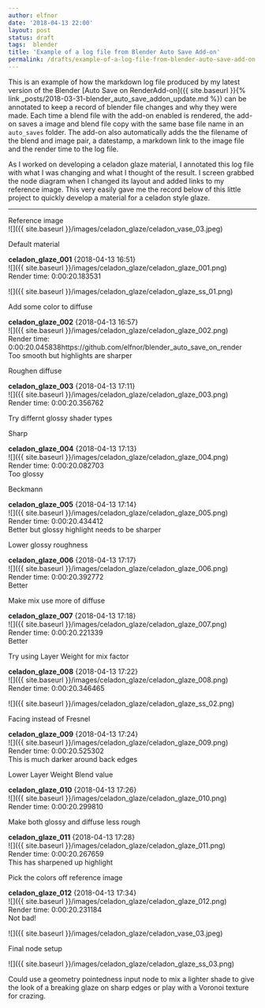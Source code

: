 ```yaml
---
author: elfnor
date: '2018-04-13 22:00'
layout: post
status: draft
tags:  blender
title: 'Example of a log file from Blender Auto Save Add-on'
permalink: /drafts/example-of-a-log-file-from-blender-auto-save-add-on.html
---
```


This is an example of how the markdown log file produced by my latest version of the Blender [Auto Save on RenderAdd-on]({{ site.baseurl }}{% link _posts/2018-03-31-blender_auto_save_addon_update.md %}) can be annotated to keep a record of blender file changes and why they were made. Each time a blend file with the add-on enabled is rendered, the add-on saves a image and blend file copy with the same base file name in an `auto_saves` folder. The add-on also automatically adds the the filename of the blend and image pair, a datestamp, a markdown link to the image file and the render time to the log file.

As I worked on developing a celadon glaze material, I annotated this log file with what I was changing and what I thought of the result. I screen grabbed the node diagram when I changed its layout and added links to my reference image. This very easily gave me the record below of this little project to quickly develop a material for a celadon style glaze.

------------------------------------------------------------------------

Reference image  
![]({{ site.baseurl }}/images/celadon_glaze/celadon_vase_03.jpeg)

Default material    

**celadon_glaze_001** {2018-04-13 16:51}  
![]({{ site.baseurl }}/images/celadon_glaze/celadon_glaze_001.png)  
Render time: 0:00:20.183531  

![]({{ site.baseurl }}/images/celadon_glaze/celadon_glaze_ss_01.png)

Add some color to diffuse  

**celadon_glaze_002** {2018-04-13 16:57}  
![]({{ site.baseurl }}/images/celadon_glaze/celadon_glaze_002.png)  
Render time: 0:00:20.045838https://github.com/elfnor/blender_auto_save_on_render  
Too smooth but highlights are sharper    

Roughen diffuse  

**celadon_glaze_003** {2018-04-13 17:11}  
![]({{ site.baseurl }}/images/celadon_glaze/celadon_glaze_003.png)  
Render time: 0:00:20.356762   

Try differnt glossy shader types  

Sharp  

**celadon_glaze_004** {2018-04-13 17:13}  
![]({{ site.baseurl }}/images/celadon_glaze/celadon_glaze_004.png)  
Render time: 0:00:20.082703  
Too glossy  

Beckmann  

**celadon_glaze_005** {2018-04-13 17:14}  
![]({{ site.baseurl }}/images/celadon_glaze/celadon_glaze_005.png)  
Render time: 0:00:20.434412  
Better but glossy highlight needs to be sharper  

Lower glossy roughness  

**celadon_glaze_006** {2018-04-13 17:17}  
![]({{ site.baseurl }}/images/celadon_glaze/celadon_glaze_006.png)  
Render time: 0:00:20.392772   
Better  

Make mix use more of diffuse  

**celadon_glaze_007** {2018-04-13 17:18}  
![]({{ site.baseurl }}/images/celadon_glaze/celadon_glaze_007.png)  
Render time: 0:00:20.221339  
Better  

Try using Layer Weight for mix factor  

**celadon_glaze_008** {2018-04-13 17:22}  
![]({{ site.baseurl }}/images/celadon_glaze/celadon_glaze_008.png)  
Render time: 0:00:20.346465  

![]({{ site.baseurl }}/images/celadon_glaze/celadon_glaze_ss_02.png)  

Facing instead of Fresnel

**celadon_glaze_009** {2018-04-13 17:24}  
![]({{ site.baseurl }}/images/celadon_glaze/celadon_glaze_009.png)  
Render time: 0:00:20.525302  
This is much darker around back edges

Lower Layer Weight Blend value

**celadon_glaze_010** {2018-04-13 17:26}  
![]({{ site.baseurl }}/images/celadon_glaze/celadon_glaze_010.png)  
Render time: 0:00:20.299810  

Make both glossy and diffuse less rough

**celadon_glaze_011** {2018-04-13 17:28}  
![]({{ site.baseurl }}/images/celadon_glaze/celadon_glaze_011.png)  
Render time: 0:00:20.267659  
This has sharpened up highlight

Pick the colors off reference image

**celadon_glaze_012** {2018-04-13 17:34}  
![]({{ site.baseurl }}/images/celadon_glaze/celadon_glaze_012.png)  
Render time: 0:00:20.231184   
Not bad!

![]({{ site.baseurl }}/images/celadon_glaze/celadon_vase_03.jpeg)  

Final node setup

![]({{ site.baseurl }}/images/celadon_glaze/celadon_glaze_ss_03.png)  

Could use a geometry pointedness input node to mix a lighter shade to give the look of a breaking glaze on sharp edges or play with a Voronoi texture for crazing.
